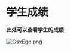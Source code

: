 # 学生成绩

**此处可以查看学生的成绩**

![GsxEge.png](https://ae01.alicdn.com/kf/H7dff3d6cf546458a84f50412709b94c1Z.png)